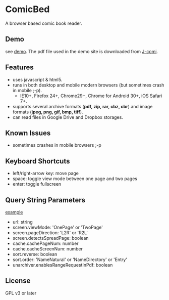# ComicBed
A browser based comic book reader.

## Demo
see [demo](http://seikichi.github.io/comicbed/#?url=comicbed/LH01_hq.pdf&screen.viewMode=TwoPage&screen.pageDirection=R2L). The pdf file used in the demo site is downloaded from [J-comi](http://www.j-comi.jp/book/comic/1).

## Features
+ uses javascript & html5.
+ runs in both desktop and mobile modern browsers (but sometimes crash in mobile ;-p).
  + IE10+, Firefox 24+, Chrome29+, Chrome for Android 30+, iOS Safari 7+.
+ supports several archive formats (**pdf, zip, rar, cbz, cbr**) and image formats (**jpeg, png, gif, bmp, tiff**).
+ can read files in Google Drive and Dropbox storages.

## Known Issues
+ sometimes crashes in mobile browsers ;-p

## Keyboard Shortcuts
+ left/right-arrow key: move page
+ space: toggle view mode between one page and two pages
+ enter: toggle fullscreen

## Query String Parameters
[example](http://seikichi.github.io/comicbed/#?url=comicbed/LH01_hq.pdf&screen.viewMode=TwoPage&screen.pageDirection=R2L)

+ url: string
+ screen.viewMode: 'OnePage' or 'TwoPage'
+ screen.pageDirection: 'L2R' or 'R2L'
+ screen.detectsSpreadPage: boolean
+ cache.cachePageNum: number
+ cache.cacheScreenNum: number
+ sort.reverse: boolean
+ sort.order: 'NameNatural' or 'NameDirectory' or 'Entry'
+ unarchiver.enablesRangeRequestInPdf: boolean

## License
GPL v3 or later
